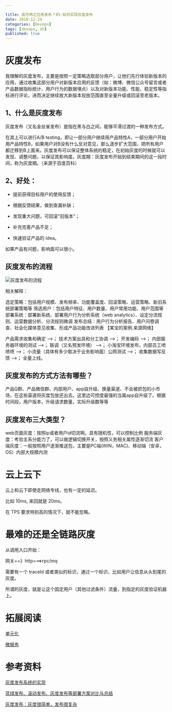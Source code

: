 ```yaml
---

title: 高可用之应用发布？05-如何实现灰度发布
date: 2018-12-24
categories: [Devops]
tags: [devops, sh]
published: true
---
```


# 灰度发布

我理解的灰度发布，主要是按照一定策略选取部分用户，让他们先行体验新版本的应用，通过收集这部分用户对新版本应用的反馈（如：微博、微信公众号留言或者产品数据指标统计、用户行为的数据埋点）以及对新版本功能、性能、稳定性等指标进行评论，进而决定继续放大新版本投放范围直至全量升级或回滚至老版本。

## 1、什么是灰度发布

灰度发布（又名金丝雀发布）是指在黑与白之间，能够平滑过渡的一种发布方式。

在其上可以进行A/B testing，即让一部分用户继续用产品特性A，一部分用户开始用产品特性B，如果用户对B没有什么反对意见，那么逐步扩大范围，把所有用户都迁移到B上面来。灰度发布可以保证整体系统的稳定，在初始灰度的时候就可以发现、调整问题，以保证其影响度。灰度期：灰度发布开始到结束期间的这一段时间，称为灰度期。（来源于百度百科）

## 2、好处：

- 提前获得目标用户的使用反馈；

- 根据反馈结果，做到查漏补缺；

- 发现重大问题，可回滚“旧版本”；

- 补充完善产品不足；

- 快速验证产品的 idea。

如果产品有问题，影响面可以很小。

## 灰度发布的流程

![灰度发布的流程](https://img-blog.csdn.net/20180602204911476)

相关解释：

选定策略：包括用户规模、发布频率、功能覆盖度、回滚策略、运营策略、新旧系统部署策略等
筛选用户：包括用户特征、用户数量、用户常用功能、用户范围等
部署系统：部署新系统、部署用户行为分析系统（web analytics）、设定分流规则、运营数据分析、分流规则微调
发布总结：用户行为分析报告、用户问卷调查、社会化媒体意见收集、形成产品功能改进列表
【某宝的案例.来源网络】

产品需求收集和确定 –>； 技术方案出具和分工协调 –>； 开发编码 –>； 内部服务器环境的测试 –>； 联调（又名预发环境） –>； 小淘宝环境发布，内部员工喷喷喷 –>； 小流量（具体有多少取决于业务影响面）公网测试 –>； 收集数据写反馈 –>； 全量上线。

## 灰度发布的方式方法有哪些？

产品Q群、产品微信群、内部用户、app自升级、换量渠道、不会被抓包的小市场，在这些渠道将灰度包放还出去。这里边可控度最强的当属app自升级了。根据时间段，用户版本，升级请求数量，实际升级数等等

## 灰度发布三大类型？

web页面灰度：按照ip或者用户id切流啊。具有随机性，可以控制比例
服务端灰度：考验主系分能力了，可以做逻辑切换开关，按照义务相关属性逐渐切流
客户端灰度：一般按照用户逐渐推送包，主要是PC端(WIN，MAC)、移动端（安卓，OS）内部大规模内测

# 云上云下

云上和云下即使走网络专线，也有一定的延迟。

比如 10ms, 来回就是 20ms。

在 TPS 要求特别高的情况下，就不能忽略。


# 最难的还是全链路灰度

从调用入口开始：

网关==》http===>rpc/mq

需要有一个 traceId 或者类似的标识，通过一个标识，比如用户让信息从头到尾的灰度。

所谓的灰度，就是让这个固定用户（其他过滤条件）流量，到指定的灰度验证机器上。

# 拓展阅读

[单元化]()

[微服务]()



# 参考资料

[灰度发布系统的实现](https://blog.csdn.net/jiangeeq/article/details/80534961)

[蓝绿发布、滚动发布、灰度发布等部署方案对比与总结 ](http://blog.sina.com.cn/s/blog_941cfba00102xvlh.html)

[灰度发布：灰度很简单，发布很复杂](https://blog.csdn.net/justdo2008/article/details/80551247)

